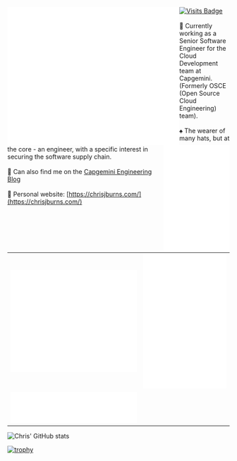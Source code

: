 [<img align="left" width="390" alt="🦑" src="https://github.com/ChrisJBurns/ChrisJBurns/blob/main/metrics.classic.svg">](#)
[<img align="right" width="150" alt="🦑" src="https://github.com/ChrisJBurns/ChrisJBurns/blob/main/metrics.plugin.achievements.svg">](#)

[![Visits Badge](https://badges.pufler.dev/visits/chrisjburns/chrisjburns)](https://badges.pufler.dev/visits/chrisjburns/chrisjburns)
</br>
</br>
🔭 Currently working as a Senior Software Engineer for the Cloud Development team at Capgemini. (Formerly OSCE (Open Source Cloud Engineering) team).
</br>
</br>
♠️ The wearer of many hats, but at the core - an engineer, with a specific interest in securing the software supply chain.
</br>
</br>
💠 Can also find me on the [Capgemini Engineering Blog](https://capgemini.github.io/authors/#author-chris-burns)
</br>
</br>
🧪 Personal website: [https://chrisjburns.com/](https://chrisjburns.com/)
</br>
</br>

<table>
  <tr>
    <td align="center">
      <img src="https://github.com/ChrisJBurns/ChrisJBurns/blob/main/metrics.classic.svg">
    </td>
    <td align="center">
      <img src="https://github.com/ChrisJBurns/ChrisJBurns/blob/main/metrics.plugin.achievements.svg">
    </td>
  </tr>
    <tr>
    <td align="center">
      <img src="https://github.com/ChrisJBurns/ChrisJBurns/blob/main/metrics.plugin.reactions.svg">
    </td>
  </tr>
</table>

![Chris' GitHub stats](https://github-readme-stats.vercel.app/api?username=chrisjburns&show_icons=true&theme=dark)

[![trophy](https://github-profile-trophy.vercel.app/?username=chrisjburns)](https://github-profile-trophy.vercel.app/?username=chrisjburns&theme=matrix&no-frame=true&margin-w=10&column=7)
